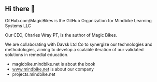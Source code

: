 ## Hi there 👋

GitHub.com/MagicBikes is the GitHub Organization for Mindbike Learning Systems LLC

Our CEO, Charles Wray PT, is the author of Magic Bikes.

We are collaborating with Davsk Ltd Co to synergize our technologies and methodologies, aiming to develop a scalable iteration of our validated solutions in remedial education.

- magicbike.mindbike.net is about the book
- www.mindbike.net is about our company 
- projects.mindbike.net
<!--

**Here are some ideas to get you started:**

🙋‍♀️ A short introduction - what is your organization all about?
🌈 Contribution guidelines - how can the community get involved?
👩‍💻 Useful resources - where can the community find your docs? Is there anything else the community should know?
🍿 Fun facts - what does your team eat for breakfast?
🧙 Remember, you can do mighty things with the power of [Markdown](https://docs.github.com/github/writing-on-github/getting-started-with-writing-and-formatting-on-github/basic-writing-and-formatting-syntax)
-->

